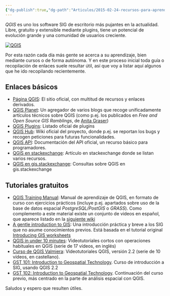 ```yaml
---
{"dg-publish":true,"dg-path":"Articulos/2015-02-24-recursos-para-aprender-qgis/Recursos para aprender QGIS.md","permalink":"/articulos/2015-02-24-recursos-para-aprender-qgis/recursos-para-aprender-qgis/","title":"Recursos para aprender QGIS","tags":["qgis"]}
---
```



_QGIS_ es uno los software SIG de escritorio más pujantes en la actualidad. Libre, gratuito y extensible mediante plugins, tiene un potencial de evolución grande y una comunidad de usuarios creciente.

[![QGIS](/img/user/Blog/Articulos/2015-02-24-recursos-para-aprender-qgis/media/logo-qgis.png)](http://www2.qgis.org/)

Por esta razón cada día más gente se acerca a su aprendizaje, bien mediante cursos o de forma autónoma. Y en este proceso inicial toda guía o recopilación de enlaces suele resultar útil, así que voy a listar aquí algunos que he ido recopilando recientemente.

## Enlaces básicos 
- [Página QGIS](http://www.qgis.org): El sitio oficial, con multitud de recursos y enlaces derivados.
- [QGIS Planet](http://planet.qgis.org/planet/): Un agregador de varios blogs que recoge unificadamente artículos técnicos sobre QGIS (como p.ej. los publicados en _Free and Open Source GIS Ramblings_, de [Anita Graser](https://twitter.com/underdarkgis))
- [QGIS Plugins](http://plugins.qgis.org/plugins/): Listado oficial de plugins
- [QGIS Hub](https://hub.qgis.org/): Wiki oficial del proyecto, donde p.ej. se reportan los bugs y recogen peticiones para futuras funcionalidades. 
- [QGIS API](http://qgis.org/api/2.6/index.html): Documentación del API oficial, un recurso básico para programadores. 
- [QGIS en stackexchange](http://gis.stackexchange.com/questions/3651/where-can-i-find-qgis-tutorials-and-resources): Artículo en stackexchange donde se listan varios recursos. 
- [QGIS en gis.stackexchange](http://gis.stackexchange.com/questions/tagged/qgis): Consultas sobre QGIS en gis.stackexchange

## Tutoriales gratuitos
- [QGIS Training Manual](http://docs.qgis.org/2.6/en/docs/training_manual/index.html): Manual de aprendizaje de QGIS, en formato de curso con ejercicios prácticos (incluye p.ej. apartados sobre uso de la base de datos espacial _PostgreSQL/PostGIS_ o _GRASS_). Como complemento a este material existe un conjunto de videos en español, que aparece listado en la [siguiente wiki](http://cv.uoc.edu/webapps/xwiki/wiki/sistemasinformaciongeoqgis/view/XWiki/GuiaVideosQGIS) 
- [A gentle introduction to GIS](http://docs.qgis.org/2.2/es/docs/gentle_gis_introduction/): Una introducción práctica y breve a los SIG que no asume conocimientos previos. Está basada en el tutorial original [Introducing GIS worksheets](http://linfiniti.com/dla/) 
- [QGIS in under 10 minutes](http://www.youtube.com/playlist?list=PLNCPalajQvg7wQvzf3fM8fOZ5lMKl86Q4): Videotutoriales cortos con operaciones habituales en QGIS (serie de 17 vídeos, en inglés) 
- [Curso de QGIS Valmiera](http://www.youtube.com/playlist?list=PLyVgyXwS_ZDDhxheaxKUh31BCD0Azg1of): Videotutoriales QGIS, versión 2.2 (serie de 10 vídeos, en castellano). 
- [GST 101: Introduction to Geospatial Technology](https://canvas.instructure.com/courses/855327). Curso de introducción a SIG, usando QGIS 2.2 
- [GST 102: Introduction to Geospatial Technology](https://canvas.instructure.com/courses/861361). Continuación del curso previo, más centrado en la parte de análisis espacial con QGIS.

Saludos y espero que resulten útiles.
